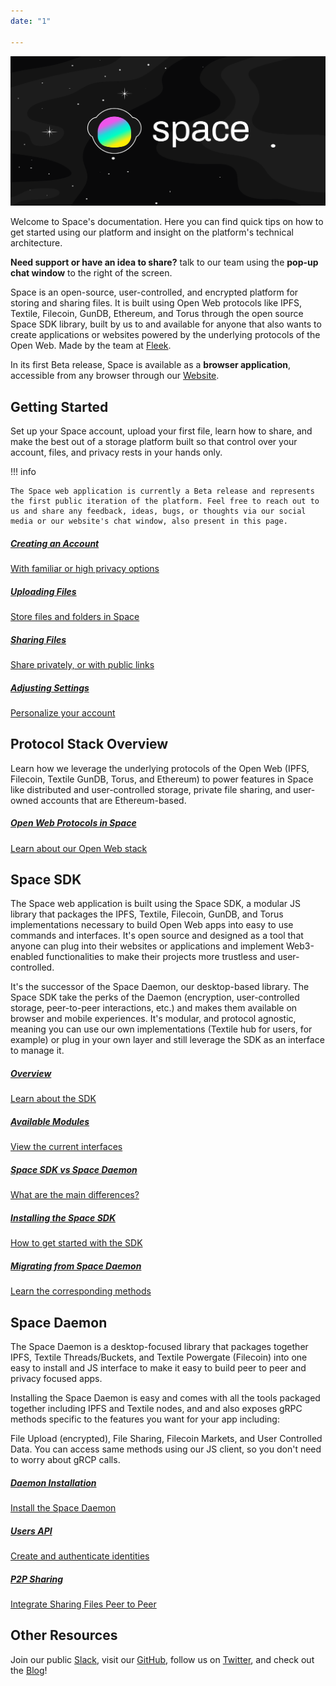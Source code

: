 ```yaml
---
date: "1"

---
```

<script>
  window.intercomSettings = {
    app_id: "ywevvpcu"
  };
</script>

<script>
// We pre-filled your app ID in the widget URL: 'https://widget.intercom.io/widget/ywevvpcu'
(function(){var w=window;var ic=w.Intercom;if(typeof ic==="function"){ic('reattach_activator');ic('update',w.intercomSettings);}else{var d=document;var i=function(){i.c(arguments);};i.q=[];i.c=function(args){i.q.push(args);};w.Intercom=i;var l=function(){var s=d.createElement('script');s.type='text/javascript';s.async=true;s.src='https://widget.intercom.io/widget/ywevvpcu';var x=d.getElementsByTagName('script')[0];x.parentNode.insertBefore(s,x);};if(w.attachEvent){w.attachEvent('onload',l);}else{w.addEventListener('load',l,false);}}})();
</script>
![](imgs/Intro.png)

Welcome to Space's documentation. Here you can find quick tips on how to get started using our platform and insight on the platform's technical architecture. 

**Need support or have an idea to share?** talk to our team using the **pop-up chat window** to the right of the screen.

Space is an open-source, user-controlled, and encrypted platform for storing and sharing files. It is built using Open Web protocols like IPFS, Textile, Filecoin, GunDB, Ethereum, and Torus through the open source Space SDK library, built by us to and available for anyone that also wants to create applications or websites powered by the underlying protocols of the Open Web. Made by the team at [Fleek](https://fleek.co/).

In its first Beta release, Space is available as a **browser application**, accessible from any browser through our [Website](https://space.storage).

## Getting Started

Set up your Space account, upload your first file, learn how to share, and make the best out of a storage platform built so that control over your account, files, and privacy rests in your hands only.

!!! info

    The Space web application is currently a Beta release and represents the first public iteration of the platform. Feel free to reach out to us and share any feedback, ideas, bugs, or thoughts via our social media or our website's chat window, also present in this page.

<div class="prev-boxes-list">
<a href="./getting-started/creating-account/" class="prev-box">
<h5>Creating an Account</h5>
<p>With familiar or high privacy options</p>
</a>
<a href="./getting-started/uploading-files/" class="prev-box">
<h5>Uploading Files</h5>
<p>Store files and folders in Space</p>
</a>
<a href="./getting-started/sharing-files/" class="prev-box">
<h5>Sharing Files</h5>
<p>Share privately, or with public links</p>
</a>
<a href="./getting-started/adjusting-settings/" class="prev-box">
<h5>Adjusting Settings</h5>
<p>Personalize your account</p>
</a>
</div>

## Protocol Stack Overview

Learn how we leverage the underlying protocols of the Open Web (IPFS, Filecoin, Textile GunDB, Torus, and Ethereum) to power features in Space like distributed and user-controlled storage, private file sharing, and user-owned accounts that are Ethereum-based.

<div class="prev-boxes-list">
<a href="./protocols-overview/overview/" class="prev-box">
<h5>Open Web Protocols in Space</h5>
<p>Learn about our Open Web stack</p>
</a>
</div>


## Space SDK

The Space web application is built using the Space SDK, a modular JS library that packages the IPFS, Textile, Filecoin, GunDB, and Torus implementations necessary to build Open Web apps into easy to use commands and interfaces. It's open source and designed as a tool that anyone can plug into their websites or applications and implement Web3-enabled functionalities to make their projects more trustless and user-controlled. 

It's the successor of the Space Daemon, our desktop-based library. The Space SDK take the perks of the Daemon (encryption, user-controlled storage, peer-to-peer interactions, etc.) and makes them available on browser and mobile experiences. It's modular, and protocol agnostic, meaning you can use our own implementations (Textile hub for users, for example) or plug in your own layer and still leverage the SDK as an interface to manage it.

<div class="prev-boxes-list">
<a href="./space-sdk/overview/#Introduction" class="prev-box">
<h5>Overview</h5>
<p>Learn about the SDK</p>
</a>
<a href="./space-sdk/overview/#currently-available-apis" class="prev-box">
<h5>Available Modules</h5>
<p>View the current interfaces</p>
</a>
<a href="./space-sdk/overview/#the-space-sdk-versus-the-space-daemon" class="prev-box">
<h5>Space SDK vs Space Daemon</h5>
<p>What are the main differences?</p>
</a>
<a href="./space-sdk/overview/#installing-the-space-sdk" class="prev-box">
<h5>Installing the Space SDK</h5>
<p>How to get started with the SDK</p>
</a>
<a href="./space-sdk/overview/#migrating-from-the-space-daemon" class="prev-box">
<h5>Migrating from Space Daemon</h5>
<p>Learn the corresponding methods</p>
</a>
</div>

## Space Daemon

The Space Daemon is a desktop-focused library that packages together IPFS, Textile Threads/Buckets, and Textile Powergate (Filecoin) into one easy to install and JS interface to make it easy to build peer to peer and privacy focused apps. 

Installing the Space Daemon is easy and comes with all the tools packaged together including IPFS and Textile nodes, and and also exposes gRPC methods specific to the features you want for your app including: 

File Upload (encrypted), File Sharing, Filecoin Markets, and User Controlled Data. You can access same methods using our JS client, so you don't need to worry about gRCP calls.

<div class="prev-boxes-list">
<a href="./space-daemon/getting-started/#installation" class="prev-box">
<h5>Daemon Installation</h5>
<p>Install the Space Daemon</p>
</a>
<a href="./space-daemon/getting-started/#crud-operations" class="prev-box">
<h5>Users API</h5>
<p>Create and authenticate identities</p>
</a>
<a href="./space-daemon/getting-started/#sharing" class="prev-box">
<h5>P2P Sharing</h5>
<p>Integrate Sharing Files Peer to Peer</p>
</a>
</div>

## Other Resources


Join our public [Slack](https://slack.fleek.co/), visit our [GitHub](https://github.com/FleekHQ), follow us on [Twitter](https://twitter.com/spacestorage), and check out the [Blog](https://blog.space.storage)!